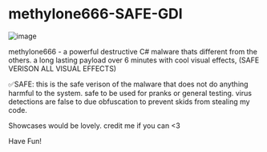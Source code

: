 # methylone666-SAFE-GDI
![image](https://github.com/user-attachments/assets/032ceb85-6986-4f10-ba11-db37575fd8b5)


methylone666 - a powerful destructive C# malware thats different from the others. a long lasting payload over 6 minutes with cool visual effects, (SAFE VERISON ALL VISUAL EFFECTS)

✅SAFE: this is the safe verison of the malware that does not do anything harmful to the system. safe to be used for pranks or general testing. virus detections are false to due obfuscation to prevent skids from stealing my code.

Showcases would be lovely. credit me if you can <3

Have Fun!
